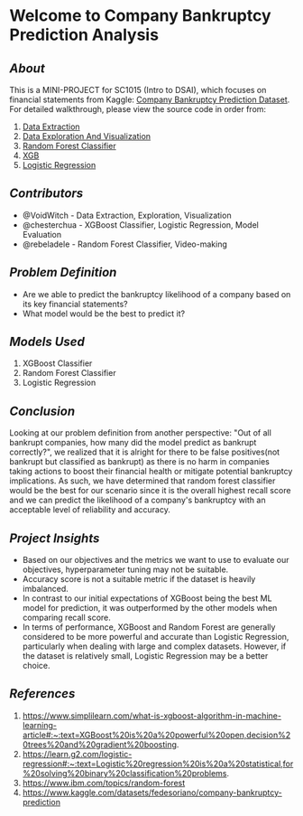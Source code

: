 # Welcome to Company Bankruptcy Prediction Analysis
## _About_
This is a MINI-PROJECT for SC1015 (Intro to DSAI), which focuses on financial statements from Kaggle: [Company Bankruptcy Prediction Dataset](https://www.kaggle.com/datasets/fedesoriano/company-bankruptcy-prediction). For detailed walkthrough, please view the source code in order from:

1. [Data Extraction](https://github.com/VoidWitch/SC1015_miniproject_team8/blob/main/Data_Extraction.ipynb)
2. [Data Exploration And Visualization](https://github.com/VoidWitch/SC1015_miniproject_team8/blob/main/Data_Exploration_Visualization.ipynb)
3. [Random Forest Classifier](https://github.com/VoidWitch/SC1015_miniproject_team8/blob/main/Machine%20Learning%20Models%20with%20Evaluation.ipynb)
4. [XGB](https://github.com/VoidWitch/SC1015_miniproject_team8/blob/main/Machine%20Learning%20Models%20with%20Evaluation.ipynb)
5. [Logistic Regression](https://github.com/VoidWitch/SC1015_miniproject_team8/blob/main/Machine%20Learning%20Models%20with%20Evaluation.ipynb)

## _Contributors_
- @VoidWitch - Data Extraction, Exploration, Visualization
- @chesterchua - XGBoost Classifier, Logistic Regression, Model Evaluation
- @rebeladele - Random Forest Classifier, Video-making

## _Problem Definition_
- Are we able to predict the bankruptcy likelihood of a company based on its key financial statements?
- What model would be the best to predict it?

## _Models Used_
1. XGBoost Classifier
2. Random Forest Classifier
3. Logistic Regression
 

## _Conclusion_
Looking at our problem definition from another perspective: "Out of all bankrupt companies, how many did the model predict as bankrupt correctly?", we realized that it is alright for there to be false positives(not bankrupt but classified as bankrupt) as there is no harm in companies taking actions to boost their financial health or mitigate potential bankruptcy implications.
As such, we have determined that random forest classifier would be the best for our scenario since it is the overall highest recall score and we can predict the likelihood of a company's bankruptcy with an acceptable level of reliability and accuracy.

## _Project Insights_
- Based on our objectives and the metrics we want to use to evaluate our objectives, hyperparameter tuning may not be suitable.
- Accuracy score is not a suitable metric if the dataset is heavily imbalanced.
- In contrast to our initial expectations of XGBoost being the best ML model for prediction, it was outperformed by the other models when comparing recall score.
- In terms of performance, XGBoost and Random Forest are generally considered to be more powerful and accurate than Logistic Regression, particularly when dealing with large and complex datasets. However, if the dataset is relatively small, Logistic Regression may be a better choice.

## _References_
1. https://www.simplilearn.com/what-is-xgboost-algorithm-in-machine-learning-article#:~:text=XGBoost%20is%20a%20powerful%20open,decision%20trees%20and%20gradient%20boosting.
2. https://learn.g2.com/logistic-regression#:~:text=Logistic%20regression%20is%20a%20statistical,for%20solving%20binary%20classification%20problems.
3. https://www.ibm.com/topics/random-forest
4. https://www.kaggle.com/datasets/fedesoriano/company-bankruptcy-prediction

